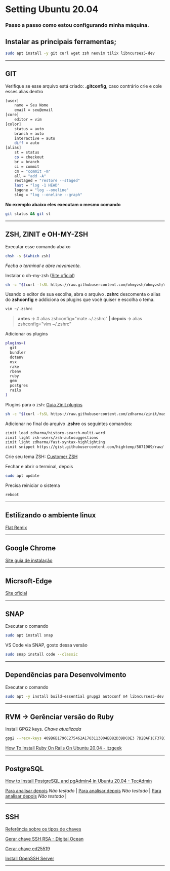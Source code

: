 Setting Ubuntu 20.04
======================

### Passo a passo como estou configurando minha máquina.

Instalar as principais ferramentas;
-----------------------------------
~~~bash
sudo apt install -y git curl wget zsh neovim tilix libncurses5-dev
~~~

_______________________________________________________________

GIT
-----------------

Verifique se esse arquivo está criado: **.gitconfig**, caso contrário crie e cole esses alias dentro
~~~bash
[user]
	name = Seu Nome
	email = seu@email
[core]
	editor = vim
[color]
	status = auto
	branch = auto
	interactive = auto
	diff = auto
[alias]
	st = status
	co = checkout
	br = branch
	ci = commit
	cm = "commit -m"
	all = "add -A"
	restaged = "restore --staged"
	last = "log -1 HEAD"
	logone = "log --oneline"
	slog = "log --oneline --graph"
~~~

**No exemplo abaixo eles executam o mesmo comando**
~~~bash 
git status && git st
~~~

_______________________________________________________________________________________________________________________________________________________

ZSH, ZINIT e OH-MY-ZSH
----------------------

Executar esse comando abaixo
~~~bash 
chsh -s $(which zsh)
~~~

*Fecha o terminal e abre novamente.*

Instalar o oh-my-zsh ([Site oficial](https://github.com/ohmyzsh/ohmyzsh))
~~~bash
sh -c "$(curl -fsSL https://raw.githubusercontent.com/ohmyzsh/ohmyzsh/master/tools/install.sh)"
~~~

Usando o editor de sua escolha, abra o arquivo **.zshrc** descomenta o alias do **zshconfig** e addiciona os plugins que você quiser e escolha o tema.
~~~bash
vim ~/.zshrc
~~~

> **antes ->** # alias zshconfig="mate ~/.zshrc" **| depois ->** alias zshconfig="vim ~/.zshrc"

Adicionar os plugins
~~~bash
plugins=(
  git
  bundler
  dotenv
  osx
  rake
  rbenv
  ruby
  gem
  postgres
  rails
)
~~~

Plugins para o zsh: [Guia Zinit plugins](https://github.com/zdharma/zinit)

~~~bash
sh -c "$(curl -fsSL https://raw.githubusercontent.com/zdharma/zinit/master/doc/install.sh)"
~~~

Adicionar no final do arquivo **.zshrc** os seguintes comandos:
~~~bash
zinit load zdharma/history-search-multi-word
zinit light zsh-users/zsh-autosuggestions
zinit light zdharma/fast-syntax-highlighting
zinit snippet https://gist.githubusercontent.com/hightemp/5071909/raw/
~~~

Crie seu tema ZSH: [Customer ZSH](https://blog.carbonfive.com/writing-zsh-themes-a-quickref/)

Fechar e abrir o terminal, depois
~~~bash
sudo apt update
~~~

Precisa reiniciar o sistema
~~~bash
reboot
~~~

_______________________________________________________________________________________________

Estilizando o ambiente linux
----------------------------

[Flat Remix](https://www.osradar.com/install-flat-remix-theme-ubuntu/)

_______________________________________________________________________

Google Chrome
-------------------------

[Site guia de instalação](https://pt.wikihow.com/Instalar-o-Google-Chrome-Usando-o-Terminal-no-Linux;)

______________________________________________________________________________________________________

Micrsoft-Edge
--------------------------

[Site oficial](https://www.microsoftedgeinsider.com/pt-br/download?platform=linux-deb)

_______________________________________________________________________________________

SNAP
----

Executar o comando
~~~bash
sudo apt install snap
~~~

VS Code via SNAP, gosto dessa versão
~~~bash
sudo snap install code --classic
~~~

_____________________________________

Dependências para Desenvolvimento
---------------------------------

Executar o comando
~~~bash
sudo apt -y install build-essential gnupg2 autoconf m4 libncurses5-dev libwxgtk3.0-gtk3-dev libgl1-mesa-dev libglu1-mesa-dev libpq-dev libpng-dev libssh-dev unixodbc-dev xsltproc fop libxml2-utils libncurses-dev openjdk-11-jdk default-jdk libssl-dev exuberant-ctags ncurses-term silversearcher-ag fontconfig imagemagick libmagickwand-dev libreadline-dev vim-gtk3 gcc g++
~~~

________________________________________________________________________________________________________________________________________________________________

RVM -> Gerênciar versão do Ruby
-------------------------------
Install GPG2 keys. *Chave atualizada*
~~~bash
gpg2 --recv-keys 409B6B1796C275462A1703113804BB82D39DC0E3 7D2BAF1CF37B13E2069D6956105BD0E739499BDB
~~~

[How To Install Ruby On Rails On Ubuntu 20.04 - itzgeek](https://www.itzgeek.com/post/how-to-install-ruby-on-rails-on-ubuntu-20-04/)

_____________________________________________________________________________________________________________________________________
PostgreSQL
----------

[How to Install PostgreSQL and pgAdmin4 in Ubuntu 20.04 - TecAdmin](https://tecadmin.net/how-to-install-postgresql-in-ubuntu-20-04/)

[Para analisar depois](https://computingforgeeks.com/install-postgresql-12-on-ubuntu/) *Não testado* | 
[Para analisar depois](https://linuxize.com/post/how-to-install-postgresql-on-ubuntu-20-04/) *Não testado* | 
[Para analisar depois](https://www.howtodojo.com/install-postgresql-13-ubuntu-20-04/) *Não testado* | 

______________________________________________________________________________________________________________________________________

SSH
---

[Referência sobre os tipos de chaves](https://goteleport.com/blog/comparing-ssh-keys/)

[Gerar chave SSH RSA - Digital Ocean](https://www.digitalocean.com/community/tutorials/how-to-set-up-ssh-keys-on-ubuntu-20-04-pt)

[Gerar chave ed25519](https://blog.peterruppel.de/ed25519-for-ssh/)

[Install OpenSSH Server](https://ubuntu.com/server/docs/service-openssh)

____________________________________________________________________________________________________________________________________
